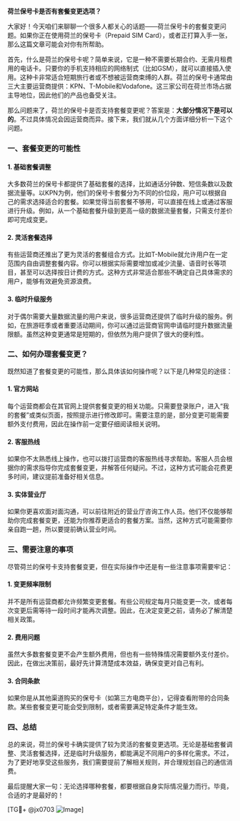 **荷兰保号卡是否有套餐变更选项？**

大家好！今天咱们来聊聊一个很多人都关心的话题——荷兰保号卡的套餐变更问题。如果你正在使用荷兰的保号卡（Prepaid SIM Card），或者正打算入手一张，那么这篇文章可能会对你有所帮助。

首先，什么是荷兰的保号卡呢？简单来说，它是一种不需要长期合约、无需月租费用的电话卡。只要你的手机支持相应的网络制式（比如GSM），就可以直接插入使用。这种卡非常适合短期旅行者或不想被运营商束缚的人群。荷兰的保号卡通常由三大主要运营商提供：KPN、T-Mobile和Vodafone。这三家公司在荷兰市场占据主导地位，因此他们的产品也备受关注。

那么问题来了，荷兰的保号卡是否支持套餐变更呢？答案是：**大部分情况下是可以的**。不过具体情况会因运营商而异。接下来，我们就从几个方面详细分析一下这个问题。

### 一、套餐变更的可能性

#### 1. **基础套餐调整**
大多数荷兰的保号卡都提供了基础套餐的选择，比如通话分钟数、短信条数以及数据流量等。以KPN为例，他们的保号卡套餐分为不同的价位段，用户可以根据自己的需求选择适合的套餐。如果觉得当前套餐不够用，可以直接在线上或通过客服进行升级。例如，从一个基础套餐升级到更高一级的数据流量套餐，只需支付差价即可完成变更。

#### 2. **灵活套餐选择**
有些运营商还推出了更为灵活的套餐组合方式。比如T-Mobile就允许用户在一定范围内自由调整套餐内容。你可以根据实际需要增加或减少流量、语音时长等项目，甚至可以选择按日计费的方式。这种方式非常适合那些不确定自己具体需求的用户，能够有效避免资源浪费。

#### 3. **临时升级服务**
对于偶尔需要大量数据流量的用户来说，很多运营商还提供了临时升级的服务。例如，在旅游旺季或者重要活动期间，你可以通过运营商官网申请临时提升数据流量限额。虽然这种变更通常是短期的，但依然为用户提供了很大的便利性。

### 二、如何办理套餐变更？

既然知道了套餐变更的可能性，那么具体该如何操作呢？以下是几种常见的途径：

#### 1. **官方网站**
每个运营商都会在其官网上提供套餐变更的相关功能。只需要登录账户，进入“我的套餐”或类似页面，按照提示进行修改即可。需要注意的是，部分变更可能需要额外支付费用，因此在操作前一定要仔细阅读相关说明。

#### 2. **客服热线**
如果你不太熟悉线上操作，也可以拨打运营商的客服热线寻求帮助。客服人员会根据你的需求指导你完成套餐变更，并解答任何疑问。不过，这种方式可能会花费更多时间，建议提前准备好相关信息。

#### 3. **实体营业厅**
如果你更喜欢面对面沟通，可以前往附近的营业厅咨询工作人员。他们不仅能够帮助你完成套餐变更，还能为你推荐更适合的套餐方案。当然，这种方式可能需要你亲自跑一趟，所以要提前确认营业时间。

### 三、需要注意的事项

尽管荷兰的保号卡支持套餐变更，但在实际操作中还是有一些注意事项需要牢记：

#### 1. **变更频率限制**
并不是所有运营商都允许频繁变更套餐。有些公司规定每月只能变更一次，或者每次变更后需等待一段时间才能再次调整。因此，在决定变更之前，请务必了解清楚相关政策。

#### 2. **费用问题**
虽然大多数套餐变更不会产生额外费用，但也有一些特殊情况需要额外支付差价。因此，在做出决策前，最好先计算清楚成本效益，确保变更对自己有利。

#### 3. **合同条款**
如果你是从其他渠道购买的保号卡（如第三方电商平台），记得查看附带的合同条款。某些套餐变更可能会受到限制，或者需要满足特定条件才能生效。

### 四、总结

总的来说，荷兰的保号卡确实提供了较为灵活的套餐变更选项。无论是基础套餐调整、灵活套餐选择，还是临时升级服务，都能满足不同用户的多样化需求。不过，为了更好地享受这些服务，我们需要提前了解相关规则，并合理规划自己的通信消费。

最后提醒大家一句：无论选择哪种套餐，都要根据自身实际情况量力而行。毕竟，合适的才是最好的！

[TG💪+ @jx0703 ![Image](https://github.com/user-attachments/assets/dbca1d08-cadb-493c-b0ec-ad6f7a83f270)]